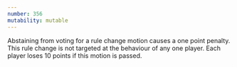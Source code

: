 ```yaml
---
number: 356
mutability: mutable
---
```


Abstaining from voting for a rule change motion causes a one point penalty.  This rule change is not targeted at the behaviour of any one player. Each player loses 10 points if this motion is passed.
